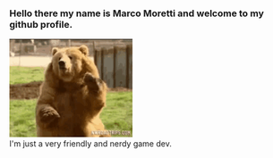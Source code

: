 ### Hello there my name is Marco Moretti and welcome to my github profile.
![](./bear.gif) <br/>
I'm just a very friendly and nerdy game dev.
